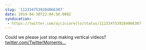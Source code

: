 ```yaml
---
slug: '1123347539284066307'
date: 2019-04-30T22:04:58.000Z
syndication:
 - https://twitter.com/ajciccarello/status/1123347539284066307
---
```


Could we please just stop making vertical videos? [twitter.com/TwitterMoments…](https://twitter.com/TwitterMoments/status/1123221148689412096)

